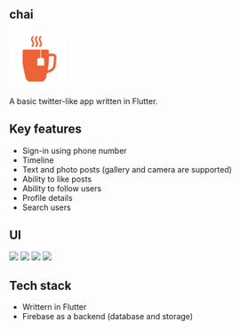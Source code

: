## chai
<img src="assets/app_icon.png" width="100">

A basic twitter-like app written in Flutter.

## Key features
* Sign-in using phone number
* Timeline
* Text and photo posts (gallery and camera are supported)
* Ability to like posts
* Ability to follow users
* Profile details
* Search users

## UI
<img src="https://user-images.githubusercontent.com/3294452/150686475-5be145c6-2bd9-4288-9642-bc28aaffa525.png" width="319"> <img src="https://user-images.githubusercontent.com/3294452/150686533-02b229f8-8501-4389-a707-f9dc771709ba.png" width="319"> <img src="https://user-images.githubusercontent.com/3294452/150686370-4635e2d5-0a91-43d4-99d6-64e99b0b51e0.png" width="319"> <img src="https://user-images.githubusercontent.com/3294452/150686965-be160e9f-07d6-4362-b1df-cc6a36d24c07.png" width="319"> 

## Tech stack
* Writtern in Flutter
* Firebase as a backend (database and storage)
